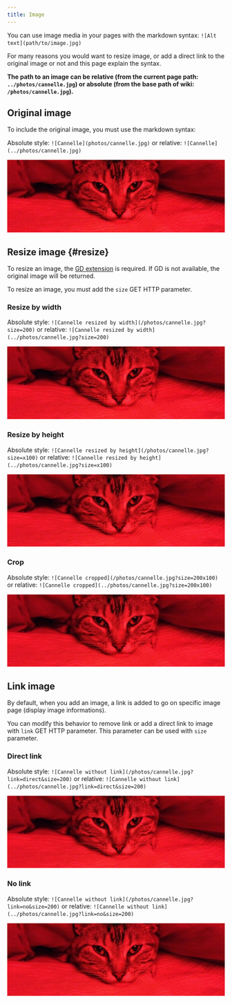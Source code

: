 ```yaml
---
title: Image
---
```


You can use image media in your pages with the markdown syntax: `![Alt text](path/to/image.jpg)`

For many reasons you would want to resize image, or add a direct link to the original image or not and this page explain the syntax.

**The path to an image can be relative (from the current page path: `../photos/cannelle.jpg`) or absolute (from the base path of wiki: `/photos/cannelle.jpg`).**

Original image
--------------

To include the original image, you must use the markdown syntax:

Absolute style: `![Cannelle](photos/cannelle.jpg)` or relative: `![Cannelle](../photos/cannelle.jpg)`

![Cannelle](../photos/cannelle.jpg)

Resize image {#resize}
------------

To resize an image, the [GD extension](http://php.net/manual/en/book.image.php) is required. If GD is not available, the original image will be returned.

To resize an image, you must add the `size` GET HTTP parameter.

### Resize by width

Absolute style: `![Cannelle resized by width](/photos/cannelle.jpg?size=200)` or relative: `![Cannelle resized by width](../photos/cannelle.jpg?size=200)`

![Cannelle resized by width](../photos/cannelle.jpg?size=200)

### Resize by height

Absolute style: `![Cannelle resized by height](/photos/cannelle.jpg?size=x100)` or relative: `![Cannelle resized by height](../photos/cannelle.jpg?size=x100)`

![Cannelle resized by height](../photos/cannelle.jpg?size=x100)

### Crop

Absolute style: `![Cannelle cropped](/photos/cannelle.jpg?size=200x100)` or relative: `![Cannelle cropped](../photos/cannelle.jpg?size=200x100)`

![Cannelle cropped](../photos/cannelle.jpg?size=200x100)

## Link image

By default, when you add an image, a link is added to go on specific image page (display image informations).

You can modify this behavior to remove link or add a direct link to image with `link` GET HTTP parameter. This parameter can be used with `size` parameter.

### Direct link

Absolute style: `![Cannelle without link](/photos/cannelle.jpg?link=direct&size=200)` or relative: `![Cannelle without link](../photos/cannelle.jpg?link=direct&size=200)`

![Cannelle without link](../photos/cannelle.jpg?link=direct&size=200)

### No link

Absolute style: `![Cannelle without link](/photos/cannelle.jpg?link=no&size=200)` or relative: `![Cannelle without link](../photos/cannelle.jpg?link=no&size=200)`

![Cannelle without link](../photos/cannelle.jpg?link=no&size=200)

